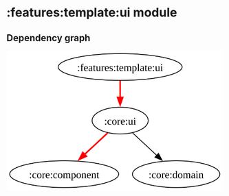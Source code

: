 # :features:template:ui module
## Dependency graph
![Dependency graph](../../../docs/images/graphs/dep_graph_features_template_ui.svg)
